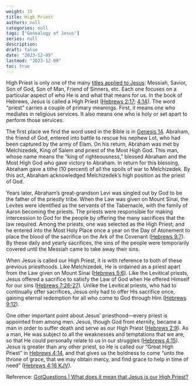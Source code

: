 ```yaml
---
weight: 15
title: High Priest
authors: null
categories: null
tags: ["Genealogy of Jesus"]
series: null
description: 
draft: false
date: "2023-12-09"
lastmod: "2023-12-09"
toc: true
---
```


<!--more-->

High Priest is only one of the many [titles applied to Jesus](https://www.gotquestions.org/names-Jesus-Christ.html): Messiah, Savior, Son of God, Son of Man, Friend of Sinners, etc. Each one focuses on a particular aspect of who He is and what that means for us. In the book of Hebrews, Jesus is called a High Priest ([Hebrews 2:17](https://www.bibleref.com/Hebrews/2/Hebrews-2-17.html); [4:14](https://www.bibleref.com/Hebrews/4/Hebrews-4-14.html)). The word “priest” carries a couple of primary meanings. First, it means one who mediates in religious services. It also means one who is holy or set apart to perform those services.

The first place we find the word used in the Bible is in [Genesis 14](https://www.bibleref.com/Genesis/14/Genesis-chapter-14.html). Abraham, the friend of God, entered into battle to rescue his nephew Lot, who had been captured by the army of Elam. On his return, Abraham was met by Melchizedek, King of Salem and priest of the Most High God. This man, whose name means the “king of righteousness,” blessed Abraham and the Most High God who gave victory to Abraham. In return for this blessing, Abraham gave a tithe (10 percent) of all the spoils of war to Melchizedek. By this act, Abraham acknowledged Melchizedek’s high position as the priest of God.

Years later, Abraham’s great-grandson Levi was singled out by God to be the father of the priestly tribe. When the Law was given on Mount Sinai, the Levites were identified as the servants of the Tabernacle, with the family of Aaron becoming the priests. The priests were responsible for making intercession to God for the people by offering the many sacrifices that the law required. Among the priests, one was selected as the High Priest, and he entered into the Most Holy Place once a year on the Day of Atonement to place the blood of the sacrifice on the Ark of the Covenant ([Hebrews 9:7](https://www.bibleref.com/Hebrews/9/Hebrews-9-7.html)). By these daily and yearly sacrifices, the sins of the people were temporarily covered until the Messiah came to take away their sins.

When Jesus is called our High Priest, it is with reference to both of these previous priesthoods. Like Melchizedek, He is ordained as a priest apart from the Law given on Mount Sinai ([Hebrews 5:6](https://www.bibleref.com/Hebrews/5/Hebrews-5-6.html)). Like the Levitical priests, Jesus offered a sacrifice to satisfy the Law of God when He offered Himself for our sins ([Hebrews 7:26-27](https://www.bibleref.com/Hebrews/7/Hebrews-7-26.html)). Unlike the Levitical priests, who had to continually offer sacrifices, Jesus only had to offer His sacrifice once, gaining eternal redemption for all who come to God through Him ([Hebrews 9:12](https://www.bibleref.com/Hebrews/9/Hebrews-9-12.html)).

One other important point about Jesus’ priesthood—every priest is appointed from among men. Jesus, though God from eternity, became a man in order to suffer death and serve as our High Priest ([Hebrews 2:9](https://www.bibleref.com/Hebrews/2/Hebrews-2-9.html)). As a man, He was subject to all the weaknesses and temptations that we are, so that He could personally relate to us in our struggles ([Hebrews 4:15](https://www.bibleref.com/Hebrews/4/Hebrews-4-15.html)). Jesus is greater than any other priest, so He is called our “Great High Priest” in [Hebrews 4:14](https://www.bibleref.com/Hebrews/4/Hebrews-4-14.html), and that gives us the boldness to come “unto the throne of grace, that we may obtain mercy, and find grace to help in time of need” ([Hebrews 4:16 KJV](https://www.bibleref.com/Hebrews/4/Hebrews-4-16.html)).

Reference: <a href = "https://www.gotquestions.org/Jesus-High-Priest.html" target="_blank" rel="noopener noreferrer">GotQuestions | What does it mean that Jesus is our High Priest?</a>